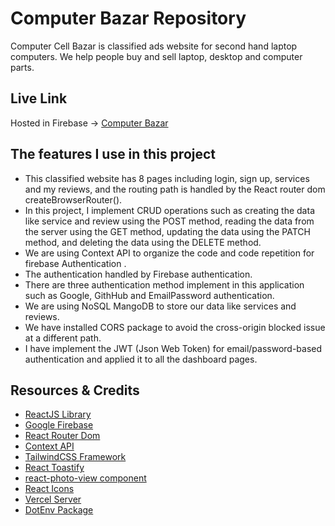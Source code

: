 # Computer Bazar Repository
Computer Cell Bazar is classified ads website for second hand laptop computers. We help people buy and sell laptop, desktop and computer parts.

## Live Link

Hosted in Firebase -> [Computer Bazar](https://computer-bazar.web.app/)

## The features I use in this project
- This classified website has 8 pages including login, sign up, services and my reviews, and the routing path is handled by the React router dom createBrowserRouter().
- In this project, I implement CRUD operations such as creating the data like service and review using the POST method, reading the data from the server using the GET method, updating the data using the PATCH method, and deleting the data using the DELETE method.
- We are using Context API to organize the code and code repetition for firebase Authentication .
- The authentication handled by Firebase authentication.
- There are three authentication method implement in this application such as Google, GithHub and EmailPassword authentication.
- We are using NoSQL MangoDB to store our data like services and reviews.
- We have installed CORS package to avoid the cross-origin blocked issue at a different path.
- I have implement the JWT (Json Web Token) for email/password-based authentication and applied it to all the dashboard pages.

## Resources & Credits
- [ReactJS Library](https://reactjs.org/)
- [Google Firebase](https://firebase.google.com/)
- [React Router Dom](https://reactrouter.com/en/main)
- [Context API](https://reactjs.org/docs/context.html#api)
- [TailwindCSS Framework](https://tailwindCSS.com/)
- [React Toastify](https://github.com/fkhadra/react-toastify)
- [react-photo-view component](https://react-photo-view.vercel.app/en-US)
- [React Icons](https://react-icons.github.io/react-icons/)
- [Vercel Server](https://vercel.com/)
- [DotEnv Package](https://www.npmjs.com/package/dotenv)